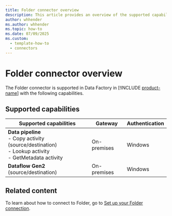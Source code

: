 ```yaml
---
title: Folder connector overview
description: This article provides an overview of the supported capabilities of the Folder connector.
author: whhender
ms.author: whhender
ms.topic: how-to
ms.date: 07/09/2025
ms.custom:
  - template-how-to
  - connectors
---
```


# Folder connector overview

The Folder connector is supported in Data Factory in [!INCLUDE [product-name](../includes/product-name.md)] with the following capabilities.

## Supported capabilities

| Supported capabilities                                                                 | Gateway                        | Authentication   |
|----------------------------------------------------------------------------------------|--------------------------------|------------------|
| **Data pipeline** <br>- Copy activity (source/destination)<br>- Lookup activity<br>- GetMetadata activity | On-premises                    | Windows          |
| **Dataflow Gen2** (source/destination)                                                 | On-premises                    | Windows          |

## Related content

To learn about how to connect to Folder, go to [Set up your Folder connection](connector-folder.md).